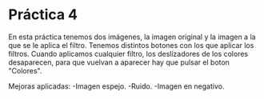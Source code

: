  # Práctica 4
En esta práctica tenemos dos imágenes, la imagen original y la imagen a la que se le aplica el filtro. Tenemos distintos botones con los que aplicar los filtros. Cuando aplicamos cualquier filtro, los deslizadores de los colores desaparecen, para que vuelvan a aparecer hay que pulsar el boton "Colores".

Mejoras aplicadas:
    -Imagen espejo.
    -Ruido.
    -Imagen en negativo.